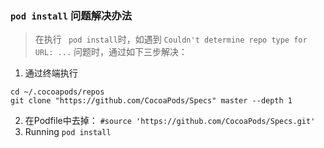 ### `pod install` 问题解决办法
> 在执行 ` pod install`时，如遇到 `Couldn't determine repo type for URL: ...` 问题时，通过如下三步解决：
1. 通过终端执行
```
cd ~/.cocoapods/repos
git clone "https://github.com/CocoaPods/Specs" master --depth 1
```
2. 在Podfile中去掉：
      ` #source 'https://github.com/CocoaPods/Specs.git' `
3. Running ` pod install `
